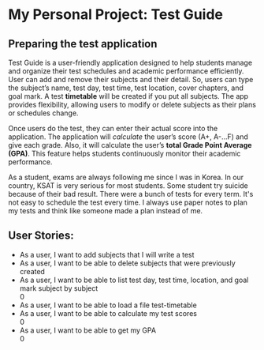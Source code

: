 # My Personal Project: Test Guide

## Preparing the test application

Test Guide is a user-friendly application designed to help students manage and organize their test schedules and academic performance efficiently. User can add and remove their subjects and their detail. So, users can type the subject’s name, test day, test time, test location, cover chapters, and goal mark. A test **timetable** will be created if you put all subjects. The app provides flexibility, allowing users to modify or delete subjects as their plans or schedules change.
<br>

Once users do the test, they can enter their actual score into the application. The application will *calculate* the user’s score (A+, A-…F) and give each grade. Also, it will calculate the user’s **total Grade Point Average (GPA)**. This feature helps students continuously monitor their academic performance.
<br>

As a student, exams are always following me since I was in Korea. In our country, KSAT is very serious for most students. Some student try suicide because of their bad result. There were a bunch of tests for every term. It's not easy to schedule the test every time. I always use paper notes to plan my tests and think like someone made a plan instead of me. 
<br> 

## User Stories: <br>
- As a user, I want to add subjects that I will write a test <br>
- As a user, I want to be able to delete subjects that were previously created <br>
- As a user, I want to be able to list test day, test time, location, and goal mark subject by subject <br> 0
- As a user, I want to be able to load a file test-timetable <br>
- As a user, I want to be able to calculate my test scores <br> 0
- As a user, I want to be able to get my GPA <br> 0
